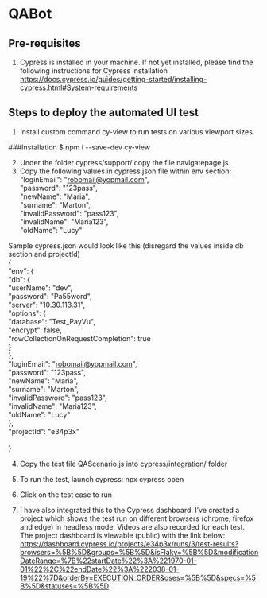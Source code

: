 # QABot

## Pre-requisites

1.	Cypress is installed in your machine. If not yet installed, please find the following instructions for Cypress installation
https://docs.cypress.io/guides/getting-started/installing-cypress.html#System-requirements

## Steps to deploy the automated UI test
1.	Install custom command cy-view to run tests on various viewport sizes

###Installation
$ npm i --save-dev cy-view

2.	Under the folder cypress/support/ copy the file navigatepage.js
3.	Copy the following values in cypress.json file within env section: <br>
    "loginEmail": "robomail@yopmail.com",<br>
    "password": "123pass",  <br>
    "newName": "Maria",<br>
    "surname": "Marton",<br>
    "invalidPassword": "pass123",<br>
    "invalidName": "Maria123",<br>
    "oldName": "Lucy"<br>

Sample cypress.json would look like this (disregard the values inside db section and projectId)<br>
{<br>
  "env": {<br>
    "db": {<br>
      "userName": "dev",<br>
      "password": "Pa55word",<br>
      "server": "10.30.113.31",<br>
      "options": {<br>
        "database": "Test_PayVu",<br>
        "encrypt": false,<br>
        "rowCollectionOnRequestCompletion": true<br>
      }<br>
    },<br>
    "loginEmail": "robomail@yopmail.com",<br>
    "password": "123pass",<br> 
    "newName": "Maria",<br>
    "surname": "Marton",<br>
    "invalidPassword": "pass123",<br>
    "invalidName": "Maria123",<br>
    "oldName": "Lucy"<br>
  },<br>
  "projectId": "e34p3x"<br>
<br>
}<br>

4.	Copy the test file QAScenario.js into cypress/integration/ folder
5.	To run the test, launch cypress:
     npx cypress open
6.	Click on the test case to run

7.	I have also integrated this to the Cypress dashboard. I’ve created a project which shows the test run on different browsers (chrome, firefox and edge) in headless mode. Videos are also recorded for each test. The project dashboard is viewable (public) with the link below:
https://dashboard.cypress.io/projects/e34p3x/runs/3/test-results?browsers=%5B%5D&groups=%5B%5D&isFlaky=%5B%5D&modificationDateRange=%7B%22startDate%22%3A%221970-01-01%22%2C%22endDate%22%3A%222038-01-19%22%7D&orderBy=EXECUTION_ORDER&oses=%5B%5D&specs=%5B%5D&statuses=%5B%5D
